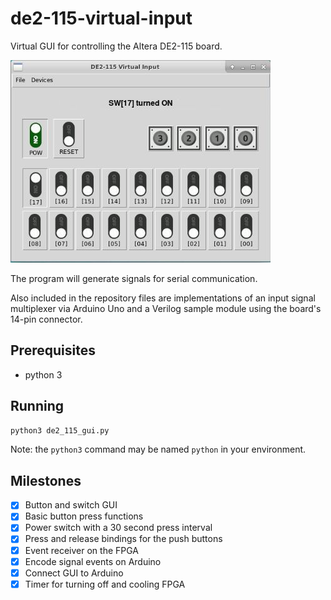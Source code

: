 # de2-115-virtual-input

Virtual GUI for controlling the Altera DE2-115 board.

![Interface exemplo](screenshots/on.jpg?raw=true "Interface exemplo.")

The program will generate signals for serial communication.

Also included in the repository files are implementations of an input signal
multiplexer via Arduino Uno and a Verilog sample module using the board's
14-pin connector.

## Prerequisites

- python 3

## Running

```bash
python3 de2_115_gui.py
```

Note: the `python3` command may be named `python` in your environment.

## Milestones

- [x] Button and switch GUI
- [x] Basic button press functions
- [x] Power switch with a 30 second press interval
- [x] Press and release bindings for the push buttons
- [x] Event receiver on the FPGA
- [x] Encode signal events on Arduino
- [x] Connect GUI to Arduino
- [x] Timer for turning off and cooling FPGA
